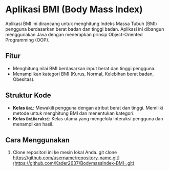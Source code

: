 # Aplikasi BMI (Body Mass Index)

Aplikasi BMI ini dirancang untuk menghitung Indeks Massa Tubuh (BMI) pengguna berdasarkan berat badan dan tinggi badan. Aplikasi ini dibangun menggunakan Java dengan menerapkan prinsip Object-Oriented Programming (OOP).

## Fitur
- Menghitung nilai BMI berdasarkan input berat dan tinggi pengguna.
- Menampilkan kategori BMI (Kurus, Normal, Kelebihan berat badan, Obesitas).

## Struktur Kode
- **Kelas `Bmi`**: Mewakili pengguna dengan atribut berat dan tinggi. Memiliki metode untuk menghitung BMI dan menentukan kategori.
- **Kelas `BmiBeraksi`**: Kelas utama yang mengelola interaksi pengguna dan menampilkan hasil.

## Cara Menggunakan
1. Clone repositori ini ke mesin lokal Anda.
   git clone https://github.com/username/repository-name.git](https://github.com/Kader2637/BodymassIndex-BMI-.git)
